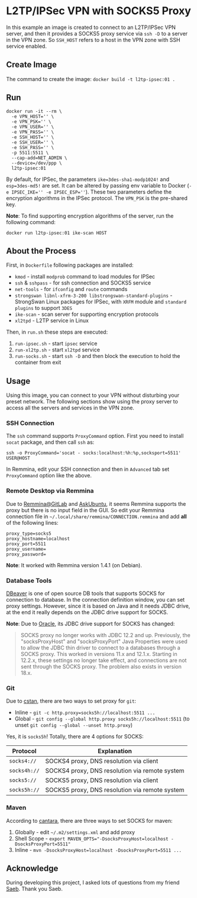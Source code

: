 # L2TP/IPSec VPN with SOCKS5 Proxy

In this example an image is created to connect to an L2TP/IPSec VPN server, 
and then it provides a SOCKS5 proxy service via `ssh -D` to a server in the VPN zone.
So `SSH_HOST` refers to a host in the VPN zone with SSH service enabled. 

## Create Image

The command to create the image: `docker build -t l2tp-ipsec:01 .`

## Run

```
docker run -it --rm \
  -e VPN_HOST='' \
  -e VPN_PSK='' \
  -e VPN_USER='' \
  -e VPN_PASS='' \
  -e SSH_HOST='' \
  -e SSH_USER='' \
  -e SSH_PASS='' \
  -p 5511:5511 \
  --cap-add=NET_ADMIN \
  --device=/dev/ppp \
  l2tp-ipsec:01
```

By default, for IPSec, the parameters `ike=3des-sha1-modp1024!` and `esp=3des-md5!` are set. 
It can be altered by passing env variable to Docker (`-e IPSEC_IKE='' -e IPSEC_ESP=''`). 
These two parameters define the encryption algorithms in the IPSec protocol.
The `VPN_PSK` is the pre-shared key.

**Note**: To find supporting encryption algorithms of the server, run the following command:

`docker run l2tp-ipsec:01 ike-scan HOST`

## About the Process

First, in `Dockerfile` following packages are installed:

- `kmod` - install `modprob` command to load modules for IPSec
- `ssh` & `sshpass` - for ssh connection and SOCKS5 service
- `net-tools` - for `ifconfig` and `route` commands
- `strongswan libnl-xfrm-3-200 libstrongswan-standard-plugins` - StrongSwan Linux packages for IPSec, with `XRFM` module and `standard plugins` to support `3DES`
- `ike-scan` - scan server for supporting encryption protocols
- `xl2tpd` - L2TP service in Linux

Then, in `run.sh` these steps are executed:

1. `run-ipsec.sh` - start `ipsec` service
2. `run-xl2tp.sh` - start `xl2tpd` service
3. `run-socks.sh` - start `ssh -D` and then block the execution to hold the container from exit


## Usage

Using this image, you can connect to your VPN without disturbing your preset network.
The following sections show using the proxy server to access all the servers and services in the VPN zone.

### SSH Connection

The `ssh` command supports `ProxyCommand` option. First you need to install `socat` package, and then call `ssh` as:

`ssh -o ProxyCommand='socat - socks:localhost:%h:%p,socksport=5511' USER@HOST`

In Remmina, edit your SSH connection and then in `Advanced` tab set `ProxyCommand` option like the above.


### Remote Desktop via Remmina

Due to [Remmina@GitLab](https://gitlab.com/Remmina/Remmina/issues/2046) and 
[AskUbuntu](https://askubuntu.com/questions/532676/rdp-client-for-ubuntu-with-proxy), it seems Remmina supports the proxy 
but there is no input field in the GUI. So edit your Remmina connection file in 
`~/.local/share/remmina/CONNECTION.remmina` and add **all** of the following lines:

```
proxy_type=socks5
proxy_hostname=localhost
proxy_port=5511
proxy_username=
proxy_password=
```

**Note**: It worked with Remmina version 1.4.1 (on Debian).


### Database Tools

[DBeaver](https://dbeaver.io/) is one of open source DB tools that supports SOCKS for connection to database. 
In the connection definition window, you can set proxy settings. However, since it is based on Java and it needs
JDBC drive, at the end it really depends on the JDBC drive support for SOCKS.

**Note**: Due to [Oracle](https://support.oracle.com/knowledge/Middleware/2589708_1.html), its JDBC drive support for SOCKS has changed:
> SOCKS proxy no longer works with JDBC 12.2 and up.
  Previously, the "socksProxyHost" and "socksProxyPort" Java Properties were used to allow the JDBC thin driver to 
  connect to a databases through a SOCKS proxy. This worked in versions 11.x and 12.1.x.
  Starting in 12.2.x, these settings no longer take effect, and connections are not sent through the SOCKS proxy. 
  The problem also exists in version 18.x.


### Git

Due to [cstan](https://cstan.io/?p=11673&lang=en), there are two ways to set proxy for `git`:

- Inline - `git -c http.proxy=socks5h://localhost:5511 ...`
- Global - `git config --global http.proxy socks5h://localhost:5511` (to unset `git config --global --unset http.proxy`)

Yes, it is `socks5h`! Totally, there are 4 options for SOCKS:

| Protocol     | Explanation
|--------------|-------------
| `socks4://`  | SOCKS4 proxy, DNS resolution via client
| `socks4h://` | SOCKS4 proxy, DNS resolution via remote system
| `socks5://`  | SOCKS5 proxy, DNS resolution via client
| `socks5h://` | SOCKS5 proxy, DNS resolution via remote system


### Maven

According to [cantara](https://wiki.cantara.no/display/dev/Smoother+Development+with+Maven+FAQ#SmootherDevelopmentwithMavenFAQ-Howtouseasocksproxy),
there are three ways to set SOCKS for maven:

1. Globally - edit `~/.m2/settings.xml` and add proxy
2. Shell Scope - `export MAVEN_OPTS="-DsocksProxyHost=localhost -DsocksProxyPort=5511"`
3. Inline - `mvn -DsocksProxyHost=localhost -DsocksProxyPort=5511 ...`

## Acknowledge

During developing this project, I asked lots of questions from my friend [Saeb](http://sae13.ir/). Thank you Saeb.